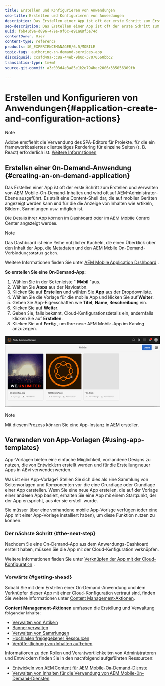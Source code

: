 ```yaml
---
title: Erstellen und Konfigurieren von Anwendungen
seo-title: Erstellen und Konfigurieren von Anwendungen
description: Das Erstellen einer App ist oft der erste Schritt zum Erstellen und Verwalten von AEM Mobile-On-Demand-Inhalten. Auf dieser Seite erfahren Sie mehr.
seo-description: Das Erstellen einer App ist oft der erste Schritt zum Erstellen und Verwalten von AEM Mobile-On-Demand-Inhalten. Auf dieser Seite erfahren Sie mehr.
uuid: f6b41d9a-d896-479e-9f6c-e91a88f3e74d
contentOwner: User
content-type: reference
products: SG_EXPERIENCEMANAGER/6.5/MOBILE
topic-tags: authoring-on-demand-services-app
discoiquuid: ccafd49a-5c8a-44eb-9b0c-37070560bb52
translation-type: tm+mt
source-git-commit: a3c303d4e3a85e1b2e794bec2006c335056309fb

---
```



# Erstellen und Konfigurieren von Anwendungen{#application-create-and-configuration-actions}

>[!NOTE]
>
>Adobe empfiehlt die Verwendung des SPA-Editors für Projekte, für die ein frameworkbasiertes clientseitiges Rendering für einzelne Seiten (z. B. React) erforderlich ist. [Weitere Informationen](/help/sites-developing/spa-overview.md)

## Erstellen einer On-Demand-Anwendung {#creating-an-on-demand-application}

Das Erstellen einer App ist oft der erste Schritt zum Erstellen und Verwalten von AEM Mobile-On-Demand-Inhalten und wird oft auf AEM-Administrator-Ebene ausgeführt. Es stellt eine Content-Shell dar, die auf mobilen Geräten angezeigt werden kann und für die die Anzeige von Inhalten wie Artikeln, Bildern, Sammlungen usw. möglich ist.

Die Details Ihrer App können im Dashboard oder im AEM Mobile Control Center angezeigt werden.

>[!NOTE]
>
>Das Dashboard ist eine Reihe nützlicher Kacheln, die einen Überblick über den Inhalt der App, die Metadaten und den AEM Mobile On-Demand-Verbindungsstatus geben.
>
>Weitere Informationen finden Sie unter [AEM Mobile Application Dashboard](/help/mobile/mobile-apps-ondemand-application-dashboard.md) .

**So erstellen Sie eine On-Demand-App:**

1. Wählen Sie in der Seitenleiste &quot; **Mobil** &quot;aus.
1. Wählen Sie **Apps** aus der Navigation.
1. Klicken Sie auf **Erstellen** und wählen Sie **App** aus der Dropdownliste.
1. Wählen Sie die Vorlage für die mobile App und klicken Sie auf **Weiter**.
1. Geben Sie App-Eigenschaften wie **Titel**, **Name**, **Beschreibung** ein.
1. Klicken Sie auf **Weiter**.
1. Geben Sie, falls bekannt, Cloud-Konfigurationsdetails ein, andernfalls klicken Sie auf **Erstellen**.
1. Klicken Sie auf **Fertig** , um Ihre neue AEM Mobile-App im Katalog anzuzeigen.

![chlimage_1](assets/chlimage_1.gif)

>[!NOTE]
>
>Mit diesem Prozess können Sie eine App-Instanz in AEM erstellen.

## Verwenden von App-Vorlagen {#using-app-templates}

App-Vorlagen bieten eine einfache Möglichkeit, vorhandene Designs zu nutzen, die von Entwicklern erstellt wurden und für die Erstellung neuer Apps in AEM verwendet werden.

Was ist eine App-Vorlage? Stellen Sie sich dies als eine Sammlung von Seitenvorlagen und Komponenten vor, die eine Grundlage oder Grundlage einer App darstellen.
Wenn Sie eine neue App erstellen, die auf der Vorlage einer anderen App basiert, erhalten Sie eine App mit einem Startpunkt, der der App entspricht, aus der sie erstellt wurde.

Sie müssen über eine vorhandene mobile App-Vorlage verfügen (oder eine App mit einer App-Vorlage installiert haben), um diese Funktion nutzen zu können.

### Der nächste Schritt {#the-next-step}

Nachdem Sie eine On-Demand-App aus dem Anwendungs-Dashboard erstellt haben, müssen Sie die App mit der Cloud-Konfiguration verknüpfen.

Weitere Informationen finden Sie unter [Verknüpfen der App mit der Cloud-Konfiguration](/help/mobile/mobile-on-demand-associating-an-on-demand-app-to-cloud-configuration.md) .

### Vorwärts {#getting-ahead}

Sobald Sie mit dem Erstellen einer On-Demand-Anwendung und dem Verknüpfen dieser App mit einer Cloud-Konfiguration vertraut sind, finden Sie weitere Informationen unter [Content Management-Aktionen](/help/mobile/mobile-apps-ondemand-manage-content-ondemand.md).

**Content Management-Aktionen** umfassen die Erstellung und Verwaltung folgender Inhalte:

* [Verwalten von Artikeln](/help/mobile/mobile-on-demand-managing-articles.md)
* [Banner verwalten](/help/mobile/mobile-on-demand-managing-banners.md)
* [Verwalten von Sammlungen](/help/mobile/mobile-on-demand-managing-collections.md)
* [Hochladen freigegebener Ressourcen](/help/mobile/mobile-on-demand-shared-resources.md)
* [Veröffentlichung von Inhalten aufheben](/help/mobile/mobile-on-demand-publishing-unpublishing.md)

Informationen zu den Rollen und Verantwortlichkeiten von Administratoren und Entwicklern finden Sie in den nachfolgend aufgeführten Ressourcen:

* [Entwickeln von AEM Content für AEM Mobile-On-Demand-Dienste](/help/mobile/aem-mobile-on-demand.md)
* [Verwalten von Inhalten für die Verwendung von AEM Mobile-On-Demand-Diensten](/help/mobile/aem-mobile.md)
